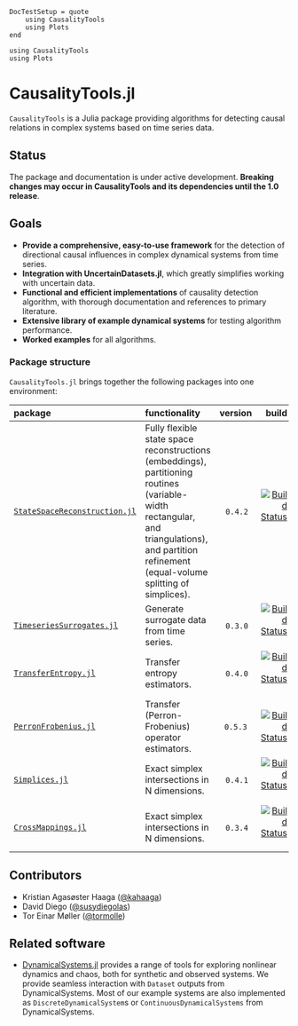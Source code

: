 ```@meta
DocTestSetup = quote
    using CausalityTools
    using Plots
end
```

```@setup overall_setup
using CausalityTools
using Plots
```

# CausalityTools.jl
`CausalityTools` is a Julia package providing algorithms for detecting causal relations in complex systems based on time series data.


## Status
The package and documentation is under active development. **Breaking changes may occur in CausalityTools and its dependencies until the 1.0 release**.

## Goals

- **Provide a comprehensive, easy-to-use framework** for the detection of directional causal influences in complex dynamical systems from time series.
- **Integration with UncertainDatasets.jl**, which greatly simplifies working with uncertain data.
- **Functional and efficient implementations** of causality detection algorithm, with thorough 	documentation and references to primary literature.
- **Extensive library of example dynamical systems** for testing algorithm performance.
- **Worked examples** for all algorithms.




### Package structure
`CausalityTools.jl` brings together the following packages into one environment:


| package | functionality | version |  build |  
| :---   | :--- |    :---:    |   ---: |  
| [`StateSpaceReconstruction.jl`](https://github.com/kahaaga/StateSpaceReconstruction.jl/) | Fully flexible state space reconstructions (embeddings), partitioning routines (variable-width rectangular, and triangulations), and partition refinement (equal-volume splitting of  simplices). | `0.4.2` | [![Build Status](https://travis-ci.org/kahaaga/StateSpaceReconstruction.jl.svg?branch=master)](https://travis-ci.org/kahaaga/StateSpaceReconstruction.jl) |
| [`TimeseriesSurrogates.jl`](https://github.com/kahaaga/TimeseriesSurrogates.jl/) | Generate surrogate data from time series. | `0.3.0` | [![Build Status](https://travis-ci.org/kahaaga/TimeseriesSurrogates.jl.svg?branch=master)](https://travis-ci.org/kahaaga/TimeseriesSurrogates.jl) |
| [`TransferEntropy.jl`](https://github.com/kahaaga/TransferEntropy.jl/) | Transfer entropy estimators. | `0.4.0` | [![Build Status](https://travis-ci.org/kahaaga/TransferEntropy.jl.svg?branch=master)](https://travis-ci.org/kahaaga/TransferEntropy.jl) |  |
| [`PerronFrobenius.jl`](https://github.com/kahaaga/PerronFrobenius.jl/) |  Transfer (Perron-Frobenius) operator estimators. | `0.5.3`  | [![Build Status](https://travis-ci.org/kahaaga/PerronFrobenius.jl.svg?branch=master)](https://travis-ci.org/kahaaga/PerronFrobenius.jl) |
| [`Simplices.jl`](https://github.com/kahaaga/Simplices.jl/) | Exact simplex intersections in N dimensions. | `0.4.1` | [![Build Status](https://travis-ci.org/kahaaga/Simplices.jl.svg?branch=master)](https://travis-ci.org/kahaaga/Simplices.jl) |
| [`CrossMappings.jl`](https://github.com/kahaaga/CrossMappings.jl/) | Exact simplex intersections in N dimensions. | `0.3.4` | [![Build Status](https://travis-ci.org/kahaaga/CrossMappings.jl.svg?branch=master)](https://travis-ci.org/kahaaga/CrossMappings.jl) |


## Contributors
- Kristian Agasøster Haaga ([@kahaaga](https://github.com/kahaaga))
- David Diego ([@susydiegolas](https://github.com/susydiegolas))
- Tor Einar Møller ([@tormolle](https://github.com/tormolle))

## Related software
- [DynamicalSystems.jl](https://github.com/JuliaDynamics/DynamicalSystems.jl) provides a range of tools for exploring nonlinear dynamics and chaos, both for synthetic and observed systems. We provide seamless interaction with `Dataset` outputs from DynamicalSystems.  Most of our example systems are also implemented as `DiscreteDynamicalSystem`s or `ContinuousDynamicalSystems` from DynamicalSystems.
